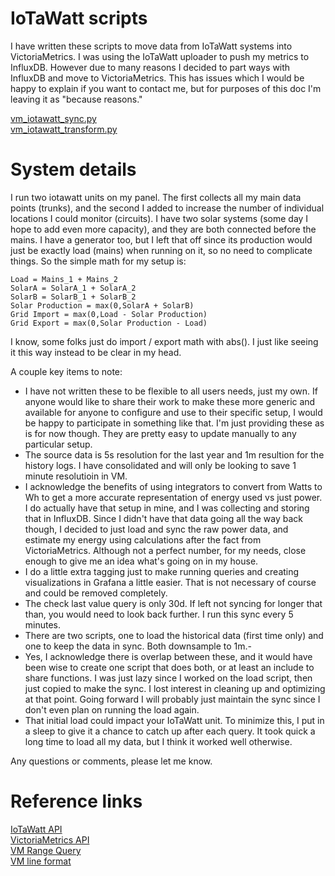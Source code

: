 # IoTaWatt scripts

I have written these scripts to move data from IoTaWatt systems into VictoriaMetrics. I was using the IoTaWatt uploader to push my metrics to InfluxDB. However due to many reasons I decided to part ways with InfluxDB and move to VictoriaMetrics. This has issues which I would be happy to explain if you want to contact me, but for purposes of this doc I'm leaving it as "because reasons." 

[vm_iotawatt_sync.py](./vm_iotawatt_sync.py)\
[vm_iotawatt_transform.py](./vm_iotawatt_transform.py)

# System details

I run two iotawatt units on my panel. The first collects all my main data points (trunks), and the second I added to increase the number of individual locations I could monitor (circuits). I have two solar systems (some day I hope to add even more capacity), and they are both connected before the mains. I have a generator too, but I left that off since its production would just be exactly load (mains) when running on it, so no need to complicate things. So the simple math for my setup is:

```
Load = Mains_1 + Mains_2
SolarA = SolarA_1 + SolarA_2
SolarB = SolarB_1 + SolarB_2
Solar Production = max(0,SolarA + SolarB)
Grid Import = max(0,Load - Solar Production)
Grid Export = max(0,Solar Production - Load)
```

I know, some folks just do import / export math with abs(). I just like seeing it this way instead to be clear in my head.

A couple key items to note:

- I have not written these to be flexible to all users needs, just my own. If anyone would like to share their work to make these more generic and available for anyone to configure and use to their specific setup, I would be happy to participate in something like that. I'm just providing these as is for now though. They are pretty easy to update manually to any particular setup.
- The source data is 5s resolution for the last year and 1m resultion for the history logs. I have consolidated and will only be looking to save 1 minute resolutioin in VM.
- I acknowledge the benefits of using integrators to convert from Watts to Wh to get a more accurate representation of energy used vs just power. I do actually have that setup in mine, and I was collecting and storing that in InfluxDB. Since I didn't have that data going all the way back though, I decided to just load and sync the raw power data, and estimate my energy using calculations after the fact from VictoriaMetrics. Although not a perfect number, for my needs, close enough to give me an idea what's going on in my house.
- I do a little extra tagging just to make running queries and creating visualizations in Grafana a little easier. That is not necessary of course and could be removed completely.
- The check last value query is only 30d. If left not syncing for longer that than, you would need to look back further. I run this sync every 5 minutes.
- There are two scripts, one to load the historical data (first time only) and one to keep the data in sync. Both downsample to 1m.- 
- Yes, I acknowledge there is overlap between these, and it would have been wise to create one script that does both, or at least an include to share functions. I was just lazy since I worked on the load script, then just copied to make the sync. I lost interest in cleaning up and optimizing at that point. Going forward I will probably just maintain the sync since I don't even plan on running the load again.
- That initial load could impact your IoTaWatt unit. To minimize this, I put in a sleep to give it a chance to catch up after each query. It took quick a long time to load all my data, but I think it worked well otherwise.

Any questions or comments, please let me know.

# Reference links
[IoTaWatt API](https://docs.iotawatt.com/en/master/query.html)\
[VictoriaMetrics API](https://docs.victoriametrics.com/url-examples/)\
[VM Range Query](https://docs.victoriametrics.com/keyconcepts/#range-query)\
[VM line format](https://docs.victoriametrics.com/#json-line-format)

